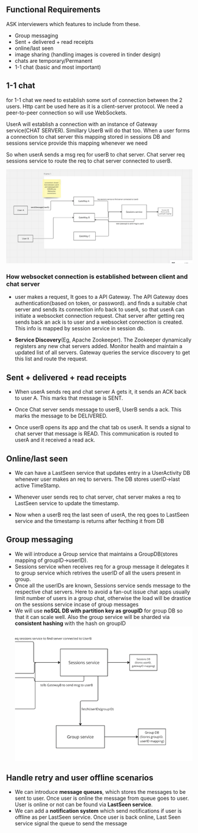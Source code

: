 ## Functional Requirements
ASK interviewers which features to include from these.
- Group messaging
- Sent + delivered + read receipts
- online/last seen
- image sharing (handling images is covered in tinder design)
- chats are temporary/Permanent
- 1-1 chat (basic and most important)


## 1-1 chat

for 1-1 chat we need to establish some sort of connection between the 2 users. Http cant be used here as it is a client-server protocol. We need a peer-to-peer connection so will use WebSockets.

UserA will establish a connection with an instance of Gateway service(CHAT SERVER). Simillary UserB will do that too. When a user forms a connection to chat server this mapping stored in sessions DB and sessions service provide this mapping whenever we need

So when userA sends a msg req for userB to chat server. Chat server req sessions service to route the req to chat server connected to userB.

![img.png](img.png)
 


### How websocket connection is established between client and chat server
- user makes a request, It goes to a API Gateway. The API Gateway does authentication(based on token, or password). and finds a suitable chat server and sends its connection info back to userA, so that userA can initiate a websocket connection request. Chat server after getting req sends back an ack is to user and a websocket connection is created. This info is mapped by session service in session db.

- **Service Discovery**(Eg, Apache Zookeeper). The Zookeeper dynamically registers any new chat servers added. Monitor health and maintain a updated list of all servers. Gateway queries the service discovery to get this list and route the request.


## Sent + delivered + read receipts

- When userA sends req and chat server A gets it, it sends an ACK back to user A. This marks that message is SENT.

- Once Chat server sends message to userB, UserB sends a ack. This marks the message to be DELIVERED.

- Once userB opens its app and the chat tab os userA. It sends a signal to chat server that message is READ. This communication is routed to userA and it received a read ack.


## Online/last seen

- We can have a LastSeen service that updates entry in a UserActivity DB whenever user makes an req to servers. The DB stores userID->last active TimeStamp.

- Whenever user sends req to chat server, chat server makes a req to LastSeen service to update the timestamp.

- Now when a userB req the last seen of userA, the req goes to LastSeen service and the timestamp is returns after fecthing it from DB

## Group messaging
- We will introduce a Group service that maintains a GroupDB(stores mapping of groupID->userID). 
- Sessions service when receives req for a group message it delegates it to group service which retrives the userID of all the users present in group.
- Once all the userIDs are known, Sessions service sends message to the respective chat servers. Here to avoid a fan-out issue chat apps usually limit number of users in a group chat, otherwise the load will be drastice on the sessions service incase of group messages
- We will use **noSQL DB with partition key as groupID** for group DB so that it can scale well. Also the group service will be sharded via **consistent hashing** with the hash on groupID
![img_1.png](img_1.png)

## Handle retry and user offline scenarios

- We can introduce **message queues**, which stores the messages to be sent to user. Once user is online the message from queue goes to user. User is online or not can be found via **LastSeen service**.
- We can add a **notification system** which send notifications if user is offline as per LastSeen service. Once user is back online, Last Seen service signal the queue to send the message




